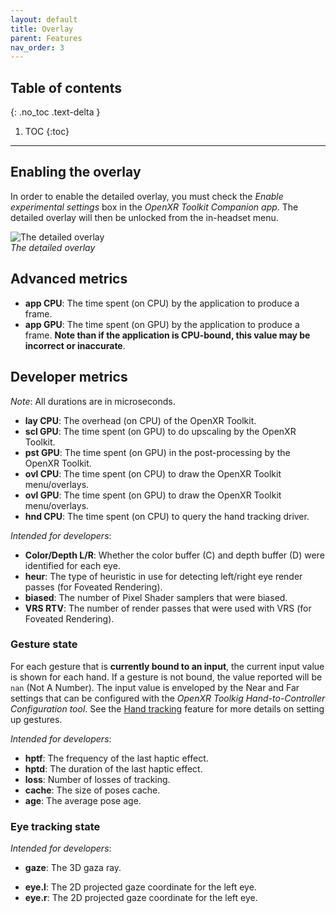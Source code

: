 ```yaml
---
layout: default
title: Overlay
parent: Features
nav_order: 3
---
```


## Table of contents
{: .no_toc .text-delta }

1. TOC
{:toc}

---

## Enabling the overlay

In order to enable the detailed overlay, you must check the _Enable experimental settings_ box in the _OpenXR Toolkit Companion app_. The detailed overlay will then be unlocked from the in-headset menu.

![The detailed overlay](site/detailed-overlay.jpg)<br>
*The detailed overlay*

## Advanced metrics

* **app CPU**: The time spent (on CPU) by the application to produce a frame.
* **app GPU**: The time spent (on GPU) by the application to produce a frame. **Note than if the application is CPU-bound, this value may be incorrect or inaccurate**.

## Developer metrics

_Note_: All durations are in microseconds.

* **lay CPU**: The overhead (on CPU) of the OpenXR Toolkit.
* **scl GPU**: The time spent (on GPU) to do upscaling by the OpenXR Toolkit.
* **pst GPU**: The time spent (on GPU) in the post-processing by the OpenXR Toolkit.
* **ovl CPU**: The time spent (on CPU) to draw the OpenXR Toolkit menu/overlays.
* **ovl GPU**: The time spent (on GPU) to draw the OpenXR Toolkit menu/overlays.
* **hnd CPU**: The time spent (on CPU) to query the hand tracking driver.

_Intended for developers_:

* **Color/Depth L/R**: Whether the color buffer (C) and depth buffer (D) were identified for each eye.
* **heur**: The type of heuristic in use for detecting left/right eye render passes (for Foveated Rendering).
* **biased**: The number of Pixel Shader samplers that were biased.
* **VRS RTV**: The number of render passes that were used with VRS (for Foveated Rendering).

### Gesture state

For each gesture that is **currently bound to an input**, the current input value is shown for each hand. If a gesture is not bound, the value reported will be `nan` (Not A Number). The input value is enveloped by the Near and Far settings that can be configured with the _OpenXR Toolkig Hand-to-Controller Configuration tool_. See the [Hand tracking](hand-tracking) feature for more details on setting up gestures.

_Intended for developers_:

* **hptf**: The frequency of the last haptic effect.
* **hptd**: The duration of the last haptic effect.
* **loss**: Number of losses of tracking.
* **cache**: The size of poses cache.
* **age**: The average pose age.

### Eye tracking state

_Intended for developers_:

* **gaze**: The 3D gaza ray.
- **eye.l**: The 2D projected gaze coordinate for the left eye.
- **eye.r**: The 2D projected gaze coordinate for the left eye.

